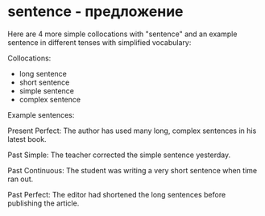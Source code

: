 # sentence - предложение

Here are 4 more simple collocations with "sentence" and an example sentence in different tenses with simplified vocabulary:

Collocations:

- long sentence
- short sentence
- simple sentence
- complex sentence

Example sentences:

Present Perfect: The author has used many long, complex sentences in his latest book.

Past Simple: The teacher corrected the simple sentence yesterday.

Past Continuous: The student was writing a very short sentence when time ran out.

Past Perfect: The editor had shortened the long sentences before publishing the article.
